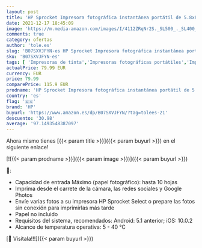 ```yaml
---
layout: post
title: 'HP Sprocket Impresora fotográfica instantánea portátil de 5.8x8.7 cm  Imprima imágenes en papel adhesivo ZINK desde sus dispositivos iOS y Android  Blanco'
date: 2021-12-17 18:45:09
image: 'https://m.media-amazon.com/images/I/4112ZRqNr2S._SL500_._SL400_.jpg'
comments: true
category: ofertas
author: 'tole.es'
slug: 'B07SXVJFYN-es HP Sprocket Impresora fotográfica instantánea portátil de...'
sku: 'B07SXVJFYN-es'
tags: [ 'Impresoras de tinta','Impresoras fotográficas portátiles','Impresoras láser y de tinta','Impresoras y accesorios','Informática','android','hp', ]
actualPrice: 79.99 EUR
currency: EUR
price: 79.99
comparePrice: 115.9 EUR
prodname: 'HP Sprocket Impresora fotográfica instantánea portátil de 5.8x8.7 cm  Imprima imágenes en papel adhesivo ZINK desde sus dispositivos iOS y Android  Blanco'
country: 'es'
flag: '🇪🇸'
brand: 'HP'
buyurl: 'https://www.amazon.es/dp/B07SXVJFYN/?tag=tolees-21'
descuento: '30.98'
average: '97.1493548387097'
---
```


Ahora mismo tienes [{{< param title >}}]({{< param buyurl >}}) en el siguiente enlace!

[![{{< param prodname >}}]({{< param image >}})]({{< param buyurl >}})

🔎:

- Capacidad de entrada Máximo (papel fotográfico): hasta 10 hojas
- Imprima desde el carrete de la cámara, las redes sociales y Google Photos
- Envíe varias fotos a su impresora HP Sprocket Select o prepare las fotos sin conexión para imprimirlas más tarde
- Papel no incluido
- Requisitos del sistema, recomendados: Android: 5.1 anterior; iOS: 10.0.2
- Alcance de temperatura operativa: 5 - 40 °C

[🛒 Visítala!!!]({{< param buyurl >}})
